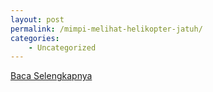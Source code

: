 ```yaml
---
layout: post
permalink: /mimpi-melihat-helikopter-jatuh/
categories:
    - Uncategorized
---
```


[Baca Selengkapnya](/06)